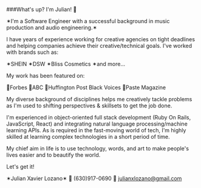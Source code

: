 ###What's up? I'm Julian! 👋

✶I'm a Software Engineer with a successful background in music production and audio engineering.✶

I have years of experience working for creative agencies on tight deadlines and helping companies achieve their creative/technical goals. I've worked with brands such as:

  ✶SHEIN
  ✶DSW 
  ✶Bliss Cosmetics
  ✶and more... 

 My work has been featured on:

  🌟Forbes
  🌟ABC
  🌟Huffington Post Black Voices
  🌟Paste Magazine


My diverse background of disciplines helps me creatively tackle problems as I'm used to shifting perspectives & skillsets to get the job done.

I'm experienced in object-oriented full stack development (Ruby On Rails, JavaScript, React) and integrating natural language processing/machine learning APIs. As is required in the fast-moving world of tech, I'm highly skilled at learning complex technologies in a short period of time.

My chief aim in life is to use technology, words, and art to make people's lives easier and to beautify the world.

Let's get it!

✶Julian Xavier Lozano✶
📲 (630)917-0690
📩 julianxlozano@gmail.com
